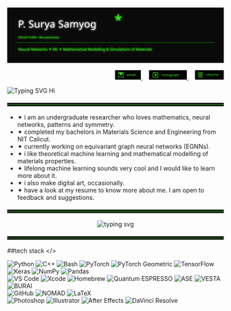 

<p align="center">
  <img src="./neon_header.svg" alt="Neon header" />
</p>



<p align="right">
  <a href="mailto:psuryasamyog@gmail.com">
    <img src="./email.svg" alt="Email" height="22">
  </a>
  &nbsp;&nbsp;&nbsp;
  <a href="https://instagram.com/suryasamyog" target="_blank">
    <img src="./instagram.svg" alt="Instagram" height="22">
  </a>
  &nbsp;&nbsp;&nbsp;
  <a href="https://github.com/suryasamyog/suryasamyog/raw/main/resume.pdf" target="_blank">
    <img src="./resume.svg" alt="Resume" height="22">
  </a>
</p>

<p align="left">
  <img src="https://readme-typing-svg.demolab.com?font=Fira+Code&size=20&duration=2000&pause=500&color=ffffff&vCenter=true&width=400&lines=Hi+%F0%9F%91%8B;%E0%B4%A8%E0%B4%AE%E0%B4%B8%E0%B5%8D%E0%B4%95%E0%B4%BE%E0%B4%B0%E0%B4%82+%F0%9F%91%8B;%E0%A4%A8%E0%A4%AE%E0%A4%B8%E0%A5%8D%E0%A4%A4%E0%A5%87+%F0%9F%91%8B;%E0%AE%B5%E0%AE%A3%E0%AE%95%E0%AF%8D%E0%AE%95%E0%AE%AE%E0%AF%8D+%F0%9F%91%8B" alt="Typing SVG Hi" />
</p>





<img src="./neon_divider.svg" alt="divider"/>

- ✦ i am an undergraduate researcher who loves mathematics, neural networks, patterns and symmetry.
- ✦ completed my bachelors in Materials Science and Engineering from NIT Calicut.
- ✦ currently working on equivariant graph neural networks (EGNNs).
- ✦ i like theoretical machine learning and mathematical modelling of materials properties.
- ✦ lifelong machine learning sounds very cool and I would like to learn more about it.
- ✦ i also make digital art, occasionally.
- ✦ have a look at my resume to know more about me. I am open to feedback and suggestions.


<img src="./neon_divider.svg" alt="divider"/>


<p align="center">
  <img
    src="https://readme-typing-svg.demolab.com?font=Fira+Code&weight=250&size=20&pause=1200&color=39FF14&center=true&vCenter=true&width=720&lines=i+translate+patterns;open+to+collaboration+%2F+research+ideas"
    alt="typing svg"
  />
</p>

<img src="./neon_divider.svg" alt="divider"/>

##tech stack </>

![Python](https://img.shields.io/badge/Python-3776AB?style=for-the-badge&logo=python&logoColor=white)
![C++](https://img.shields.io/badge/C++-00599C?style=for-the-badge&logo=c%2B%2B&logoColor=white)
![Bash](https://img.shields.io/badge/Bash-4EAA25?style=for-the-badge&logo=gnubash&logoColor=white)
![PyTorch](https://img.shields.io/badge/PyTorch-EE4C2C?style=for-the-badge&logo=pytorch&logoColor=white)
![PyTorch Geometric](https://img.shields.io/badge/PyTorch%20Geometric-343434?style=for-the-badge&logo=pytorch&logoColor=white)
![TensorFlow](https://img.shields.io/badge/TensorFlow-FF6F00?style=for-the-badge&logo=tensorflow&logoColor=white)
![Keras](https://img.shields.io/badge/Keras-D00000?style=for-the-badge&logo=keras&logoColor=white)
![NumPy](https://img.shields.io/badge/NumPy-013243?style=for-the-badge&logo=numpy&logoColor=white)
![Pandas](https://img.shields.io/badge/Pandas-150458?style=for-the-badge&logo=pandas&logoColor=white)
<br>
![VS Code](https://img.shields.io/badge/VS%20Code-007ACC?style=for-the-badge&logo=visualstudiocode&logoColor=white)
![Xcode](https://img.shields.io/badge/Xcode-147EFB?style=for-the-badge&logo=xcode&logoColor=white)
![Homebrew](https://img.shields.io/badge/Homebrew-FBB040?style=for-the-badge&logo=homebrew&logoColor=white)
![Quantum ESPRESSO](https://img.shields.io/badge/Quantum%20ESPRESSO-343434?style=for-the-badge&logoColor=white)
![ASE](https://img.shields.io/badge/ASE-343434?style=for-the-badge&logoColor=white)
![VESTA](https://img.shields.io/badge/VESTA-343434?style=for-the-badge&logoColor=white)
![BURAI](https://img.shields.io/badge/BURAI-343434?style=for-the-badge&logoColor=white)
<br>
![GitHub](https://img.shields.io/badge/GitHub-181717?style=for-the-badge&logo=github&logoColor=white)
![NOMAD](https://img.shields.io/badge/NOMAD-343434?style=for-the-badge&logoColor=white)
![LaTeX](https://img.shields.io/badge/LaTeX-008080?style=for-the-badge&logo=latex&logoColor=white)
<br>
![Photoshop](https://img.shields.io/badge/Photoshop-31A8FF?style=for-the-badge&logo=adobephotoshop&logoColor=white)
![Illustrator](https://img.shields.io/badge/Illustrator-FF9A00?style=for-the-badge&logo=adobeillustrator&logoColor=white)
![After Effects](https://img.shields.io/badge/After%20Effects-9999FF?style=for-the-badge&logo=adobeaftereffects&logoColor=white)
![DaVinci Resolve](https://img.shields.io/badge/DaVinci%20Resolve-FBFCFF?style=for-the-badge&logo=davinciresolve&logoColor=white)














